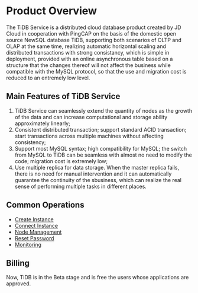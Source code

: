 # Product Overview
The TiDB Service is a distributed cloud database product created by JD Cloud in cooperation with PingCAP on the basis of the domestic open source NewSQL database TiDB, supporting both scenarios of OLTP and OLAP at the same time, realizing automatic horizontal scaling and distributed transactions with strong consistancy, which is simple in deployment, provided with an online asynchronous table based on a structure that the changes thereof will not affect the business while compatible with the MySQL protocol, so that the use and migration cost is reduced to an entremely low level.

## Main Features of TiDB Service 
1. TiDB Service can seamlessly extend the quantity of nodes as the growth of the data and can increase computational and storage ability approximately linearly;
2. Consistent distributed transaction; support standard ACID transaction; start transactions across multiple machines without affecting consistency;
3. Support most MySQL syntax; high compatibility for MySQL; the switch from MySQL to TiDB can be seamless with almost no need to modify the code; migration cost is extremely low;
4. Use multiple replica for data storage. When the master replica fails, there is no need for manual intervention and it can automatically guarantee the continuity of the sbusiness, which can realize the real sense of performing multiple tasks in different places.

## Common Operations
- [Create Instance](../Operation-Guide/Instance/Create-Instance.md)
- [Connect Instance](../Operation-Guide/Instance/Connect-Instance.md)
- [Node Management](../Operation-Guide/Node-Management.md)
- [Reset Password](../Operation-Guide/Reset-Password.md)
- [Monitoring](../Operation-Guide/Monitor.md)
  
## Billing
Now, TiDB is in the Beta stage and is free the users whose applications are approved.
